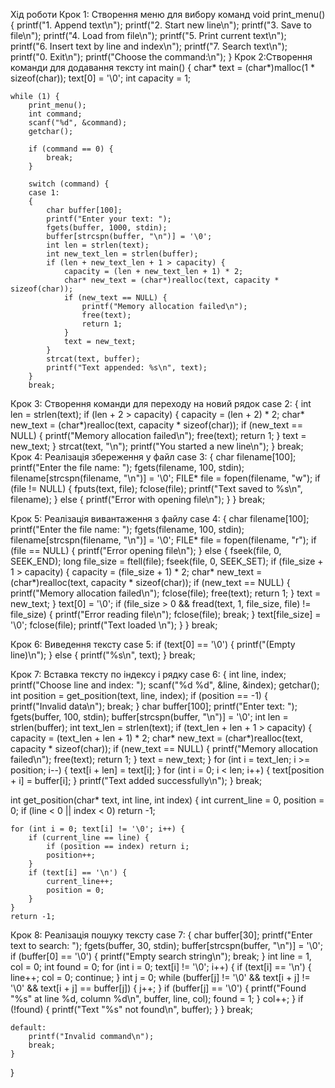 Хід роботи
Крок 1: Створення меню для вибору команд
void print_menu() {
    printf("1. Append text\n");
    printf("2. Start new line\n");
    printf("3. Save to file\n");
    printf("4. Load from file\n");
    printf("5. Print current text\n");
    printf("6. Insert text by line and index\n");
    printf("7. Search text\n");
    printf("0. Exit\n");
    printf("Choose the command:\n");
}
Крок 2:Створення команди для додавання тексту
int main() {
    char* text = (char*)malloc(1 * sizeof(char));
    text[0] = '\0';
    int capacity = 1;

    while (1) {
        print_menu();
        int command;
        scanf("%d", &command);
        getchar();

        if (command == 0) {
            break;
        }

        switch (command) {
        case 1:
        {
            char buffer[100];
            printf("Enter your text: ");
            fgets(buffer, 1000, stdin);
            buffer[strcspn(buffer, "\n")] = '\0';
            int len = strlen(text);
            int new_text_len = strlen(buffer);
            if (len + new_text_len + 1 > capacity) {
                capacity = (len + new_text_len + 1) * 2;
                char* new_text = (char*)realloc(text, capacity * sizeof(char));
                if (new_text == NULL) {
                    printf("Memory allocation failed\n");
                    free(text);
                    return 1;
                }
                text = new_text;
            }
            strcat(text, buffer);
            printf("Text appended: %s\n", text);
        }
        break;

Крок 3: Створення команди для переходу на новий рядок 
case 2:
{
    int len = strlen(text);
    if (len + 2 > capacity) {
        capacity = (len + 2) * 2;
        char* new_text = (char*)realloc(text, capacity * sizeof(char));
        if (new_text == NULL) {
            printf("Memory allocation failed\n");
            free(text);
            return 1;
        }
        text = new_text;
    }
    strcat(text, "\n");
    printf("You started a new line\n");
}
break;
Крок 4: Реалізація збереження у файл
  case 3:
  {
      char filename[100];
      printf("Enter the file name: ");
      fgets(filename, 100, stdin);
      filename[strcspn(filename, "\n")] = '\0';
      FILE* file = fopen(filename, "w");
      if (file != NULL) {
          fputs(text, file);
          fclose(file);
          printf("Text saved to %s\n", filename);
      }
      else {
          printf("Error with opening file\n");
      }
  }
  break;

Крок 5: Реалізація вивантаження з файлу
 case 4:
 {
     char filename[100];
     printf("Enter the file name: ");
     fgets(filename, 100, stdin);
     filename[strcspn(filename, "\n")] = '\0';
     FILE* file = fopen(filename, "r");
     if (file == NULL) {
         printf("Error opening file\n");
     }
     else {
         fseek(file, 0, SEEK_END);
         long file_size = ftell(file);
         fseek(file, 0, SEEK_SET);
         if (file_size + 1 > capacity) {
             capacity = (file_size + 1) * 2;
             char* new_text = (char*)realloc(text, capacity * sizeof(char));
             if (new_text == NULL) {
                 printf("Memory allocation failed\n");
                 fclose(file);
                 free(text);
                 return 1;
             }
             text = new_text;
         }
         text[0] = '\0';
         if (file_size > 0 && fread(text, 1, file_size, file) != file_size) {
             printf("Error reading file\n");
             fclose(file);
             break;
         }
         text[file_size] = '\0';
         fclose(file);
         printf("Text loaded \n");
     }
 }
 break;

Крок 6: Виведення тексту
 case 5:
     if (text[0] == '\0') {
         printf("(Empty line)\n");
     }
     else {
         printf("%s\n", text);
     }
     break;
     
Крок 7: Вставка тексту по індексу і рядку
  case 6:
  {
      int line, index;
      printf("Choose line and index: ");
      scanf("%d %d", &line, &index);
      getchar();
      int position = get_position(text, line, index);
      if (position == -1) {
          printf("Invalid data\n");
          break;
      }
      char buffer[100];
      printf("Enter text: ");
      fgets(buffer, 100, stdin);
      buffer[strcspn(buffer, "\n")] = '\0';
      int len = strlen(buffer);
      int text_len = strlen(text);
      if (text_len + len + 1 > capacity) {
          capacity = (text_len + len + 1) * 2;
          char* new_text = (char*)realloc(text, capacity * sizeof(char));
          if (new_text == NULL) {
              printf("Memory allocation failed\n");
              free(text);
              return 1;
          }
          text = new_text;
      }
      for (int i = text_len; i >= position; i--) {
          text[i + len] = text[i];
      }
      for (int i = 0; i < len; i++) {
          text[position + i] = buffer[i];
      }
      printf("Text added successfully\n");
  }
  break;

 int get_position(char* text, int line, int index) {
    int current_line = 0, position = 0;
    if (line < 0 || index < 0) return -1;

    for (int i = 0; text[i] != '\0'; i++) {
        if (current_line == line) {
            if (position == index) return i;
            position++;
        }
        if (text[i] == '\n') {
            current_line++;
            position = 0;
        }
    }
    return -1;

Крок 8: Реалізація пошуку тексту
    case 7:
    {
        char buffer[30];
        printf("Enter text to search: ");
        fgets(buffer, 30, stdin);
        buffer[strcspn(buffer, "\n")] = '\0';
        if (buffer[0] == '\0') {
            printf("Empty search string\n");
            break;
        }
        int line = 1, col = 0;
        int found = 0;
        for (int i = 0; text[i] != '\0'; i++) {
            if (text[i] == '\n') {
                line++;
                col = 0;
                continue;
            }
            int j = 0;
            while (buffer[j] != '\0' && text[i + j] != '\0' && text[i + j] == buffer[j]) {
                j++;
            }
            if (buffer[j] == '\0') {
                printf("Found \"%s\" at line %d, column %d\n", buffer, line, col);
                found = 1;
            }
            col++;
        }
        if (!found) {
            printf("Text \"%s\" not found\n", buffer);
        }
    }
    break;

    default:
        printf("Invalid command\n");
        break;
    }
}
 



